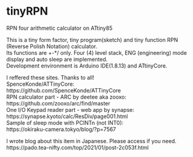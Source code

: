 # tinyRPN
RPN four arithmetic calculator on ATtiny85
<p></p>
This is a tiny form factor, tiny program(sketch) and tiny function RPN (Reverse Polish Notation) calculator.<br />
Its functions are +-*/ only.  Four (4) level stack, ENG (engineering) mode display and auto sleep are implemented.<br />
Development environment is Arduino IDE(1.8.13) and ATtinyCore.<br />
<p></p>
I reffered these sites. Thanks to all!<br />
SpenceKonde/ATTinyCore:<br />
 https://github.com/SpenceKonde/ATTinyCore<br />
RPN calculator part - ARC by deetee aka zooxo:<br />
 https://github.com/zooxo/arc/find/master<br />
One I/O Keypad reader part - web app by synapse:<br />
 https://synapse.kyoto/calc/ResDiv/page001.html<br />
Sample of sleep mode with PCINTn (not INT0):<br />
 https://okiraku-camera.tokyo/blog/?p=7567<br />
<p></p>
I wrote blog about this item in Japanese.  Please access if you need.<br />
 https://pado.tea-nifty.com/top/2021/01/post-2c053f.html
